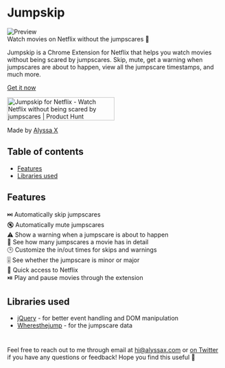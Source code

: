 # Jumpskip
![Preview](preview.gif)
<br>
Watch movies on Netflix without the jumpscares 👻

Jumpskip is a Chrome Extension for Netflix that helps you watch movies without being scared by jumpscares. Skip, mute, get a warning when jumpscares are about to happen, view all the jumpscare timestamps, and much more.

<a href="https://chrome.google.com/webstore/detail/jumpskip-skip-jumpscares/fbemiaecodgpghdfegmdcikjkobdghab?hl=en&authuser=0" target="_blank">Get it now<a>

<a href="https://www.producthunt.com/posts/jumpskip-for-netflix?utm_source=badge-featured&utm_medium=badge&utm_souce=badge-jumpskip-for-netflix" target="_blank"><img src="https://api.producthunt.com/widgets/embed-image/v1/featured.svg?post_id=309216&theme=light" alt="Jumpskip for Netflix - Watch Netflix without being scared by jumpscares | Product Hunt" style="width: 250px; height: 54px;" width="250" height="54" /></a>

Made by [Alyssa X](https://alyssax.com)

## Table of contents
- [Features](#features)
- [Libraries used](#libraries-used)

## Features
⏭️ Automatically skip jumpscares<br>
🔇 Automatically mute jumpscares<br>
⚠️ Show a warning when a jumpscare is about to happen<br>
👻 See how many jumpscares a movie has in detail<br>
🕒 Customize the in/out times for skips and warnings<br>
🎚️ See whether the jumpscare is minor or major<br>
🍿 Quick access to Netflix<br>
⏯️ Play and pause movies through the extension

## Libraries used

- [jQuery](https://jquery.com/) -  for better event handling and DOM manipulation
- [Wheresthejump](https://wheresthejump.com/) -  for the jumpscare data

#
 Feel free to reach out to me through email at hi@alyssax.com or [on Twitter](https://twitter.com/alyssaxuu) if you have any questions or feedback! Hope you find this useful 💜
